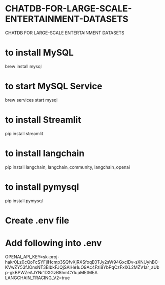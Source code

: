 # CHATDB-FOR-LARGE-SCALE-ENTERTAINMENT-DATASETS
CHATDB FOR LARGE-SCALE ENTERTAINMENT DATASETS

# to install MySQL
brew install mysql

# to start MySQL Service
brew services start mysql

# to install Streamlit
pip install streamlit

# to install langchain
pip install langchain, langchain_community, langchain_openai

# to install pymysql
pip install pymysql


# Create .env file
# Add following into .env
OPENAI_API_KEY=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
LANGCHAIN_TRACING_V2=true
